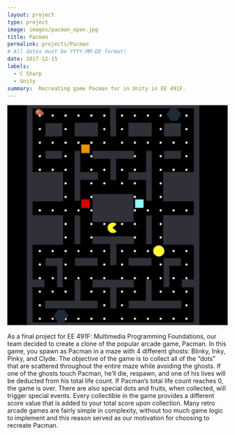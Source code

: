 ```yaml
---
layout: project
type: project
image: images/pacman_open.jpg
title: Pacman
permalink: projects/Pacman
# All dates must be YYYY-MM-DD format!
date: 2017-12-15
labels:
  - C Sharp
  - Unity
summary:  Recreating game Pacman for in Unity in EE 491F.
---
```


<img class="ui medium right floated rounded image" src="../images/pacman.jpg">

  As a final project for EE 491F: Multimedia Programming Foundations, our team decided to create a clone of the popular arcade game, Pacman.  In this game, you spawn as Pacman in a maze with 4 different ghosts: Blinky, Inky, Pinky, and Clyde.  The objective of the game is to collect all of the “dots” that are scattered throughout the entire maze while avoiding the ghosts.  If one of the ghosts touch Pacman, he’ll die, respawn, and one of his lives will be deducted from his total life count.  If Pacman’s total life count reaches 0, the game is over.  There are also special dots and fruits, when collected, will trigger special events. Every collectible in the game provides a different score value that is added to your total score upon collection.  Many retro arcade games are fairly simple in complexity, without too much game logic to implement and this reason served as our motivation for choosing to recreate Pacman.
